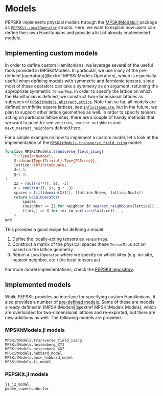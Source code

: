 # Models

PEPSKit implements physical models through the [MPSKitModels.jl](https://quantumkithub.github.io/MPSKitModels.jl/dev/) package as [`PEPSKit.LocalOperator`](@ref) structs.
Here, we want to explain how users can define their own Hamiltonians and provide a list of
already implemented models.

## Implementing custom models

In order to define custom Hamiltonians, we leverage several of the useful tools provided in MPSKitModels.
In particular, we use many of the pre-defined [operators](@extref MPSKitModels Operators), which is especially useful when defining models with symmetric and fermionic tensors, since most of these operators can take a symmetry as an argument, returning the appropriate symmetric `TensorMap`.
In order to specify the lattice on which the Hamiltonian is defined, we construct two-dimensional lattices as subtypes of [`MPSKitModels.AbstractLattice`](@extref).
Note that so far, all models are defined on infinite square lattices, see [`InfiniteSquare`](@ref), but in the future, we plan to support other lattice geometries as well.
In order to specify tensors acting on particular lattice sites, there are a couple of handy methods that we want to point to: see `vertices`, `nearest_neighbors` and `next_nearest_neighbors` defined [here](https://github.com/QuantumKitHub/PEPSKit.jl/blob/master/src/operators/lattices/squarelattice.jl).

For a simple example on how to implement a custom model, let's look at the implementation of the [`MPSKitModels.transverse_field_ising`](@extref) model:

```julia
function MPSKitModels.transverse_field_ising(
    T::Type{<:Number},
    S::Union{Type{Trivial},Type{Z2Irrep}},
    lattice::InfiniteSquare;
    J=1.0,
    g=1.0,
)
    ZZ = rmul!(σᶻᶻ(T, S), -J)
    X = rmul!(σˣ(T, S), g * -J)
    spaces = fill(domain(X)[1], (lattice.Nrows, lattice.Ncols))
    return LocalOperator(
        spaces,
        (neighbor => ZZ for neighbor in nearest_neighbours(lattice))...,
        ((idx,) => X for idx in vertices(lattice))...,
    )
end
```

This provides a good recipe for defining a model:

1. Define the locally-acting tensors as `TensorMap`s.
2. Construct a matrix of the physical spaces these `TensorMap`s act on based on the lattice geometry.
3. Return a `LocalOperator` where we specify on which sites (e.g. on-site, nearest neighbor, etc.) the local tensors act.

For more model implementations, check the [PEPSKit repository](https://github.com/QuantumKitHub/PEPSKit.jl/blob/master/src/operators/models.jl).

## Implemented models

While PEPSKit provides an interface for specifying custom Hamiltonians, it also provides a number of [pre-defined models](https://github.com/QuantumKitHub/PEPSKit.jl/blob/master/src/operators/models.jl). Some of these are models already defined in [MPSKitModels](@extref MPSKitModels Models), which are overloaded for two-dimensional lattices and re-exported, but there are new additions as well. The following models are provided:

### MPSKitModels.jl models

```@docs
MPSKitModels.transverse_field_ising
MPSKitModels.heisenberg_XYZ
MPSKitModels.heisenberg_XXZ
MPSKitModels.hubbard_model
MPSKitModels.bose_hubbard_model
MPSKitModels.tj_model
```

### PEPSKit.jl models

```@docs
j1_j2_model
pwave_superconductor
```
